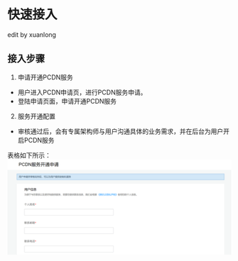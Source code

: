 # 快速接入
edit by xuanlong

## 接入步骤
1.  申请开通PCDN服务
* 用户进入PCDN申请页，进行PCDN服务申请。
* 登陆申请页面，申请开通PCDN服务
2.  服务开通配置
* 审核通过后，会有专属架构师与用户沟通具体的业务需求，并在后台为用户开启PCDN服务

表格如下所示：
![](https://github.com/XuanlongQ/qcloud-documents/blob/master/product/%E5%AD%98%E5%82%A8%E4%B8%8ECDN/%E7%82%B9%E5%AF%B9%E7%82%B9%E5%88%86%E5%8F%91%E5%8A%A0%E9%80%9F/picture/PCDN%E7%94%B3%E8%AF%B7.png)
